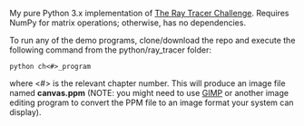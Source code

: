 My pure Python 3.x implementation of [The Ray Tracer Challenge](http://raytracerchallenge.com/). Requires NumPy for matrix operations; otherwise, has no dependencies.
  
To run any of the demo programs, clone/download the repo and execute the following command from the python/ray_tracer folder:  
  
`python ch<#>_program`  
  
where <#> is the relevant chapter number. This will produce an image file named **canvas.ppm** (NOTE: you might need to use [GIMP](https://www.gimp.org/) or another image editing program to convert the PPM file to an image format your system can display).
